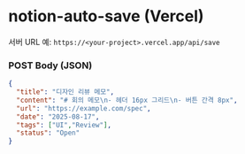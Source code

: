 # notion-auto-save (Vercel)

서버 URL 예: `https://<your-project>.vercel.app/api/save`

### POST Body (JSON)
```json
{
  "title": "디자인 리뷰 메모",
  "content": "# 회의 메모\n- 헤더 16px 그리드\n- 버튼 간격 8px",
  "url": "https://example.com/spec",
  "date": "2025-08-17",
  "tags": ["UI","Review"],
  "status": "Open"
}